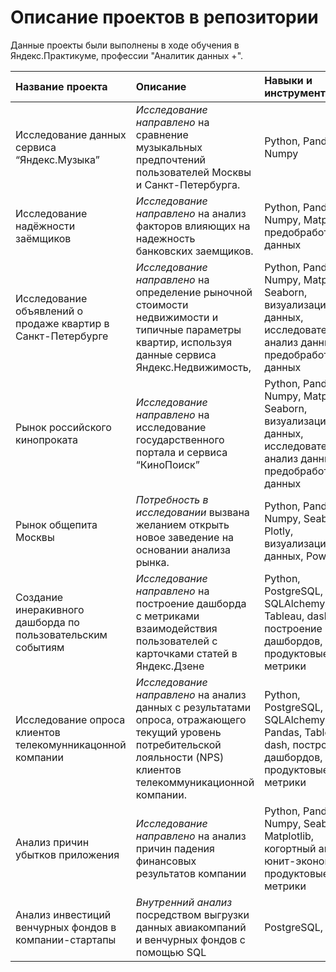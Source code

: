 # Описание проектов в репозитории
Данные проекты были выполнены в ходе обучения в Яндекс.Практикуме, профессии "Аналитик данных +".

| Название проекта | Описание |	Навыки и инструменты | Ссылка |
| :--------------- | :------- | :------------------- | :----- |
| Исследование данных сервиса “Яндекс.Музыка” | *Исследование направлено* на сравнение музыкальных предпочтений пользователей Москвы и Санкт-Петербурга. | Python, Pandas, Numpy | [data analyst/аналитик данных. Проект-*Музыка больших городов*][1] | 
| Исследование надёжности заёмщиков | *Исследование направлено* на анализ факторов влияющих на надежность банковских заемщиков. | Python, Pandas, Numpy, Matplotlib, предобработка данных | [data analyst/аналитик данных. Проект-*Анализ надежности заемщиков*][2] |
| Исследование объявлений о продаже квартир в Санкт-Петербурге | *Исследование направлено* на определение рыночной стоимости недвижимости и типичные параметры квартир, используя данные сервиса Яндекс.Недвижимость,| Python, Pandas, Numpy, Matplotlib, Seaborn, визуализация данных, исследовательский анализ данных, предобработка данных | [ads_of_realtors_SPb][3] |
| Рынок российского кинопроката | *Исследование направлено* на исследование государственного портала и сервиса “КиноПоиск” | Python, Pandas, Numpy, Matplotlib, Seaborn, визуализация данных, исследовательский анализ данных, предобработка данных | [domestic_films][4] |
| Рынок общепита Москвы | *Потребность в исследовании* вызвана желанием открыть новое заведение на основании анализа рынка.  | Python, Pandas, Numpy, Seaborn, Plotly, визуализация данных, PowerPoint | [creating_restaurant][5] |
| Создание инеракивного дашборда по пользовательским событиям  | *Исследование направлено* на построение дашборда с метриками взаимодействия пользователей с карточками статей в Яндекс.Дзене | Python, PostgreSQL, SQLAlchemy, Tableau, dash, построение дашбордов, продуктовые метрики | [YandexZen][6] |
| Исследование опроса клиентов телекомунникацонной компании | *Исследование направлено* на анализ данных с результатами опроса, отражающего текущий уровень потребительской лояльности (NPS) клиентов телекоммуникационной компании. | Python, PostgreSQL, SQLAlchemy, Pandas, Tableau, dash, построение дашбордов, продуктовые метрики | [telecomm_rate][7] |
| Анализ причин убытков приложения  | *Исследование направлено* на анализ причин падения финансовых результатов компании | Python, Pandas, Numpy, Seaborn, Matplotlib, когортный анализ, юнит-экономика, продуктовые метрики | [advirtisment_metrics][8] |
| Анализ инвестиций венчурных фондов в компании-стартапы  | *Внутренний анализ* посредством выгрузки данных авиакомпаний и венчурных фондов с помощью SQL | PostgreSQL, SQL | [basic_SQL][9] |




[1]:https://github.com/tsladkova/Projects_YandexPracticum/tree/music_project
[2]:https://github.com/tsladkova/Projects_YandexPracticum/tree/bank_clients
[3]:https://github.com/tsladkova/Projects_YandexPracticum/tree/apartments_project
[4]:https://github.com/tsladkova/Projects_YandexPracticum/tree/domestic_films
[5]:https://github.com/tsladkova/Projects_YandexPracticum/tree/open_restaurant
[6]:https://github.com/tsladkova/Projects_YandexPracticum/tree/YandexZen
[7]:https://github.com/tsladkova/Projects_YandexPracticum/tree/telecomm_rate
[8]:https://github.com/tsladkova/Projects_YandexPracticum/tree/advirtisment_metrics
[9]:https://github.com/tsladkova/Projects_YandexPracticum/tree/basic_SQL
